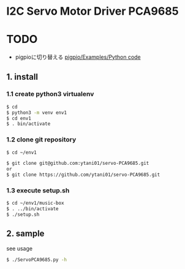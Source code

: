 # I2C Servo Motor Driver PCA9685

# TODO

* pigpioに切り替える
[pigpio/Examples/Python code](http://abyz.me.uk/rpi/pigpio/examples.html#Python%20code)


## 1. install

### 1.1 create python3 virtualenv

```bash
$ cd
$ python3 -m venv env1
$ cd env1
$ . bin/activate
```

### 1.2 clone git repository

```bash
$ cd ~/env1

$ git clone git@github.com:ytani01/servo-PCA9685.git
or 
$ git clone https://github.com/ytani01/servo-PCA9685.git
```

### 1.3 execute setup.sh

```bash
$ cd ~/env1/music-box
$ . ../bin/activate
$ ./setup.sh
```

## 2. sample

see usage

```bash
$ ./ServoPCA9685.py -h
```
